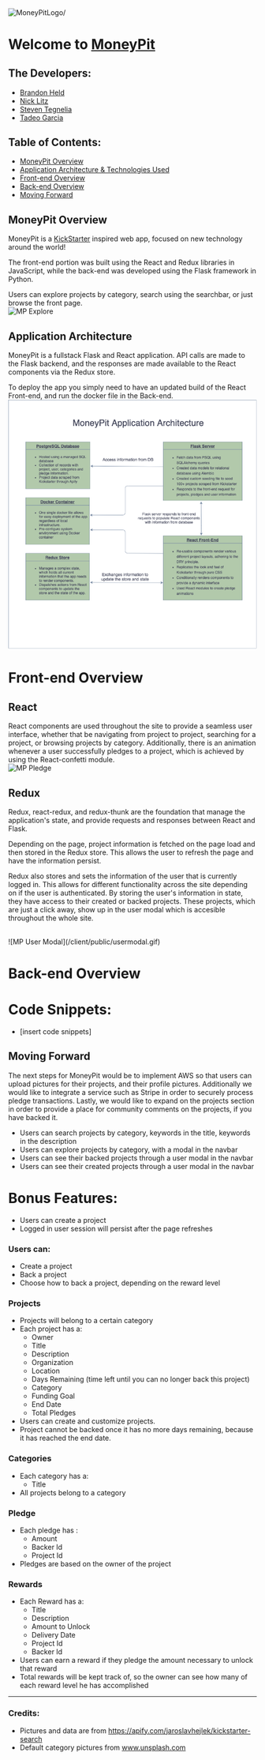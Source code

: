 <img src="https://i.imgur.com/HmQtgf3.jpg" align=center alt=MoneyPitLogo/>

# Welcome to [MoneyPit](https://money-pit.herokuapp.com/)

## The Developers:
- [Brandon Held](https://brandonheld.netlify.app/)
- [Nick Litz](http://www.nicholaslitz.com/)
- [Steven Tegnelia](https://uribgp.com)
- [Tadeo Garcia](https://tadeogarcia.me)

## Table of Contents:
- [MoneyPit Overview](#moneypit-overview)
- [Application Architecture & Technologies Used](#application-architecture)
- [Front-end Overview](#front-end-overview)
- [Back-end Overview](#back-end-overview)
- [Moving Forward](#moving-forward)

## MoneyPit Overview

MoneyPit is a [KickStarter](https://www.kickstarter.com/) inspired web app, focused on new technology around the world!

The front-end portion was built using the React and Redux libraries in JavaScript, while the back-end was developed using the Flask framework in Python.

Users can explore projects by category, search using the searchbar, or just browse the front page.
<br>
![MP Explore](/client/public/explore.gif)
<br>

## Application Architecture
MoneyPit is a fullstack Flask and React application. API calls are made to the Flask backend, and the responses are made available to the React components via the Redux store.

To deploy the app you simply need to have an updated build of the React Front-end, and run the docker file in the Back-end.
<br>
![MP Architecture](/client/public/moneypitarch.png)
<br>

# Front-end Overview
## React
React components are used throughout the site to provide a seamless user interface, whether that be navigating from project to project, searching for a project, or browsing projects by category. Additionally, there is an animation whenever a user successfully pledges to a project, which is achieved by using the React-confetti module.
<br>
![MP Pledge](/client/public/pledge.gif)
<br>

## Redux
Redux, react-redux, and redux-thunk are the foundation that manage the application's state, and provide requests and responses between React and Flask.

Depending on the page, project information is fetched on the page load and then stored in the Redux store. This allows the user to refresh the page and have the information persist.

Redux also stores and sets the information of the user that is currently logged in. This allows for different functionality across the site depending on if the user is authenticated. By storing the user's information in state, they have access to their created or backed projects. These projects, which are just a click away, show up in the user modal which is accesible throughout the whole site.

<br>
![MP User Modal](/client/public/usermodal.gif)
<br>

# Back-end Overview





# Code Snippets:
- [insert code snippets]

## Moving Forward
The next steps for MoneyPit would be to implement AWS so that users can upload pictures for their projects, and their profile pictures. Additionally we would like to integrate a service such as Stripe in order to securely process pledge transactions. Lastly, we would like to expand on the projects section in order to provide a place for community comments on the projects, if you have backed it.


- Users can search projects by category, keywords in the title, keywords in the description
- Users can explore projects by category, with a modal in the navbar
- Users can see their backed projects through a user modal in the navbar
- Users can see their created projects through a user modal in the navbar

# Bonus Features:

- Users can create a project
- Logged in user session will persist after the page refreshes



### Users can:
* Create a project
* Back a project
* Choose how to back a project, depending on the reward level

### Projects
* Projects will belong to a certain category
* Each project has a:
    * Owner
    * Title
    * Description
    * Organization
    * Location
    * Days Remaining (time left until you can no longer back this project)
    * Category
    * Funding Goal
    * End Date
    * Total Pledges
* Users can create and customize projects.
* Project cannot be backed once it has no more days remaining, because it has reached the end date.
    
### Categories
* Each category has a:
    * Title
* All projects belong to a category

### Pledge
* Each pledge has :
    * Amount
    * Backer Id
    * Project Id
* Pledges are based on the owner of the project

  
### Rewards
* Each Reward has a:
    * Title
    * Description
    * Amount to Unlock
    * Delivery Date
    * Project Id
    * Backer Id
* Users can earn a reward if they pledge the amount necessary to unlock that reward
* Total rewards will be kept track of, so the owner can see how many of each reward level he has accomplished

---



### Credits:
* Pictures and data are from https://apify.com/jaroslavhejlek/kickstarter-search
* Default category pictures from www.unsplash.com
